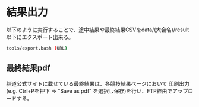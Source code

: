 # 結果出力

以下のように実行することで、途中結果や最終結果CSVをdata/(大会名)/result以下にエクスポート出来る。

```bash
tools/export.bash (URL)
```

## 最終結果pdf

躰道公式サイトに載せている最終結果は、各競技結果ページにおいて
印刷出力(e.g. Ctrl+Pを押下 => "Save as pdf" を選択し保存)を行い、FTP経由でアップロードする。
